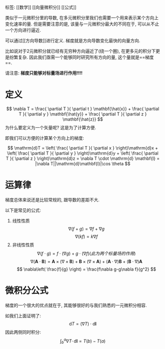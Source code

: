 标签: [[数学]] [[向量微积分]] [[公式]]

类似于一元微积分里的导数, 在多元微积分里我们也需要一个用来表示某个方向上变化速率的量. 但是需要注意的是, 该量与一元微积分最大的不同在于, 可以从不止一个方向进行逼近. 

可以通过[[方向导数]]进行定义. 梯度就是方向导数变化最快的向量方向. 

比如说对于2元微积分就已经有无穷种方向逼近了(绕一个圈), 在更多元的积分下更是纷繁复杂. 因此我们亟需一个能够同时研究所有方向的量, 这个量就是==梯度==. 

请注意: **梯度只能够对标量场进行作用!!!!**

# 定义

$$
\nabla T = \frac{ \partial T }{ \partial t } \mathbf{\hat{x}} + \frac{ \partial T }{ \partial y } \mathbf{\hat{y}} + \frac{ \partial T }{ \partial z } \mathbf{\hat{z}}
$$
为什么要定义为一个矢量呢? 这是为了计算方便. 

即我们可以方便的计算某个方向上的梯度: 

$$
\mathrm{d}T = \left( \frac{ \partial T }{ \partial x }  \right)\mathrm{d}x + \left( \frac{ \partial T }{ \partial y }  \right)\mathrm{d}y + \left( \frac{ \partial T }{ \partial z }  \right)\mathrm{d}z = \nabla T \cdot \mathrm{d} \mathbf{l} = |\nabla T||\mathrm{d}\mathbf{l}|\cos \theta
$$

# 运算律

梯度总体来说还是比较常规的, 跟导数的差距不大. 

以下是常见的公式: 
1. 线性性质
$$
\nabla(f + g) = \nabla f + \nabla g
$$
$$
\nabla (kf) = k \nabla f
$$
2. 非线性性质
$$
\nabla (f \cdot g) = f \cdot (\nabla g) + g \cdot (\nabla f) (此为两个标量场的作用)
$$
$$
\nabla(\mathbf{A} \cdot \mathbf{B}) = \mathbf{A} \times (\nabla \times \mathbf{B}) + \mathbf{B} \times (\nabla \times \mathbf{A}) + (\mathbf{A} \cdot \nabla)\mathbf{B} + (\mathbf{B} \cdot \nabla)\mathbf{A}
$$
$$
\nabla\left( \frac{f}{g} \right) = \frac{f\nabla g-g\nabla f}{g^2}
$$

# 微积分公式

梯度的一个很大的优点就在于, 其能够很好的与我们熟悉的一元微积分相容. 

如我们上面证明了: 
$$
\mathrm{d} T = (\nabla T) \cdot \mathrm{d}\mathbf{l}
$$
因此两侧同时积分:
$$
\int _{b}^a  \nabla T \cdot \, \mathrm{d} \mathbf{l} = T(b) - T(a)
$$
